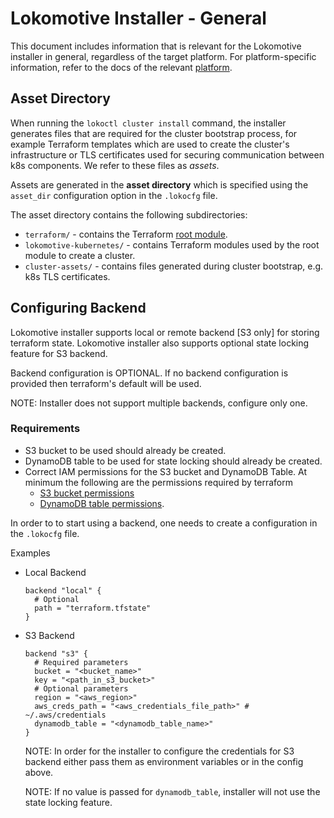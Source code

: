 # Lokomotive Installer - General

This document includes information that is relevant for the Lokomotive installer in general,
regardless of the target platform. For platform-specific information, refer to the docs of the
relevant [platform](../../README.md#supported-platforms).

## Asset Directory

When running the `lokoctl cluster install` command, the installer generates files that are required
for the cluster bootstrap process, for example Terraform templates which are used to create the
cluster's infrastructure or TLS certificates used for securing communication between k8s components.
We refer to these files as *assets*.

Assets are generated in the **asset directory** which is specified using the `asset_dir`
configuration option in the `.lokocfg` file.

The asset directory contains the following subdirectories:

- `terraform/` - contains the Terraform [root module](https://www.terraform.io/docs/modules/index.html).
- `lokomotive-kubernetes/` - contains Terraform modules used by the root module to create a cluster.
- `cluster-assets/` - contains files generated during cluster bootstrap, e.g. k8s TLS certificates.

## Configuring Backend

Lokomotive installer supports local or remote backend [S3 only] for storing terraform state.
Lokomotive installer also supports optional state locking feature for S3 backend.

Backend configuration is OPTIONAL. If no backend configuration is provided then terraform's default will be used.

NOTE: Installer does not support multiple backends, configure only one.

### Requirements
* S3 bucket to be used should already be created.
* DynamoDB table to be used for state locking should already be created.
* Correct IAM permissions for the S3 bucket and DynamoDB Table. At minimum the following are the permissions required by terraform
  * [S3 bucket permissions](https://www.terraform.io/docs/backends/types/s3.html#s3-bucket-permissions)
  * [DynamoDB table permissions](https://www.terraform.io/docs/backends/types/s3.html#dynamodb-table-permissions).

In order to to start using a backend, one needs to create a configuration in the `.lokocfg` file.


Examples

* Local Backend

  ```
  backend "local" {
    # Optional
    path = "terraform.tfstate"
  }

  ```
* S3 Backend

  ```
  backend "s3" {
    # Required parameters
    bucket = "<bucket_name>"
    key = "<path_in_s3_bucket>"
    # Optional parameters
    region = "<aws_region>"
    aws_creds_path = "<aws_credentials_file_path>" # ~/.aws/credentials
    dynamodb_table = "<dynamodb_table_name>"
  }
  ```
  NOTE: In order for the installer to configure the credentials for S3 backend either pass them as environment variables or in the config above.

  NOTE: If no value is passed for `dynamodb_table`, installer will not use the state locking feature.
